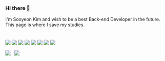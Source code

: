 
### Hi there 👋
I'm Sooyeon Kim and wish to be a best Back-end Developer in the future.  
This page is where I save my studies.

#

<img src="https://img.shields.io/badge/java-007396?style=for-the-badge&logo=OpenJDK&logoColor=white"> 
<img src="https://img.shields.io/badge/Spring-6DB33F?style=for-the-badge&logo=Spring&logoColor=white"> 
<img src="https://img.shields.io/badge/Javascript-F7DF1E?style=for-the-badge&logo=javascript&logoColor=FFF"/> 
<img src="https://img.shields.io/badge/HTML5-000?style=for-the-badge&logo=html5&logoColor=E34F26"/> 
<img src="https://img.shields.io/badge/CSS3-000?style=for-the-badge&logo=css3&logoColor=1572B6"/> 
<img src="https://img.shields.io/badge/jquery-000?style=for-the-badge&logo=jquery&logoColor=0769AD"/> 
<img src="https://img.shields.io/badge/Oracle-000?style=for-the-badge&logo=oracle&logoColor=F80000"/> 
<img src="https://img.shields.io/badge/GitHub-000?style=for-the-badge&logo=github&logoColor=FFFFFF"/> 

<a href="https://blog.naver.com/lio97" target="_blank"><img src="https://img.shields.io/badge/Blog-000?style=social&logo=naver&logoColor=03C75A"/></a>
&nbsp;
<a href="https://www.instagram.com/so0yeon__?igsh=MXY1ZTBoemg4NW1mNA%3D%3D&utm_source=qr" target="_blank"><img src="https://img.shields.io/badge/Instagram-000?style=social&logo=instagram&logoColor=E4405F"/></a>
